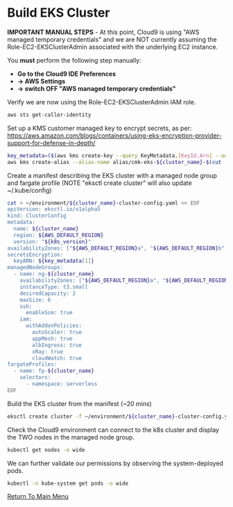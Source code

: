 # Build EKS Cluster

**IMPORTANT MANUAL STEPS** - At this point, Cloud9 is using "AWS managed temporary credentials" and we are NOT currently assuming the Role-EC2-EKSClusterAdmin associated with the underlying EC2 instance.

You **must** perform the following step manually:

* **Go to the Cloud9 IDE Preferences**
* **-> AWS Settings**
* **-> switch OFF "AWS managed temporary credentials"**

Verify we are now using the Role-EC2-EKSClusterAdmin IAM role.
```bash
aws sts get-caller-identity
```

Set up a KMS customer managed key to encrypt secrets, as per: https://aws.amazon.com/blogs/containers/using-eks-encryption-provider-support-for-defense-in-depth/
```bash
key_metadata=($(aws kms create-key --query KeyMetadata.[KeyId,Arn] --output text)) # [0]=KeyId [1]=Arn
aws kms create-alias --alias-name alias/cmk-eks-${cluster_name}-$(cut -c-8 <<< ${key_metadata[0]}) --target-key-id ${key_metadata[1]}
```

Create a manifest describing the EKS cluster with a managed node group and fargate profile (NOTE "eksctl create cluster" will also update ~/.kube/config)
```bash
cat > ~/environment/${cluster_name}-cluster-config.yaml << EOF
apiVersion: eksctl.io/v1alpha5
kind: ClusterConfig
metadata:
  name: ${cluster_name}
  region: ${AWS_DEFAULT_REGION}
  version: "${k8s_version}"
availabilityZones: ["${AWS_DEFAULT_REGION}a", "${AWS_DEFAULT_REGION}b", "${AWS_DEFAULT_REGION}c"]
secretsEncryption:
  keyARN: ${key_metadata[1]}
managedNodeGroups:
  - name: ng-${cluster_name}
    availabilityZones: ["${AWS_DEFAULT_REGION}a", "${AWS_DEFAULT_REGION}b", "${AWS_DEFAULT_REGION}c"]
    instanceType: t3.small
    desiredCapacity: 2
    maxSize: 6
    ssh:
      enableSsm: true
    iam:
      withAddonPolicies:
        autoScaler: true
        appMesh: true
        albIngress: true
        xRay: true
        cloudWatch: true
fargateProfiles:
  - name: fp-${cluster_name}
    selectors:
      - namespace: serverless
EOF
```

Build the EKS cluster from the manifest (~20 mins)
```bash
eksctl create cluster -f ~/environment/${cluster_name}-cluster-config.yaml 
```

Check the Cloud9 environment can connect to the k8s cluster and display the TWO nodes in the managed node group.
```bash
kubectl get nodes -o wide
```

We can further validate our permissions by observing the system-deployed pods.
```bash
kubectl -n kube-system get pods -o wide
```

[Return To Main Menu](../README.md)
